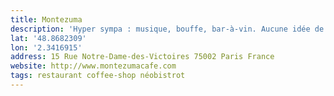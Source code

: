 ```yaml
---
title: Montezuma
description: 'Hyper sympa : musique, bouffe, bar-à-vin. Aucune idée de comment classifier le truc mais bar-à-vins natures, une formule bun, vege, classique le midi avec des produits frais. Bref ambiance top, c’est délicieux, le service est cool. Adresse très sympa dans le quartier.'
lat: '48.8682309'
lon: '2.3416915'
address: 15 Rue Notre-Dame-des-Victoires 75002 Paris France
website: http://www.montezumacafe.com
tags: restaurant coffee-shop néobistrot
---
```

